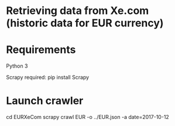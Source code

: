 Retrieving data from Xe.com (historic data for EUR currency)
==========================================================================

# Requirements #

Python 3

Scrapy required:
pip install Scrapy

# Launch crawler #
cd EURXeCom 
scrapy crawl EUR -o ../EUR.json -a date=2017-10-12
